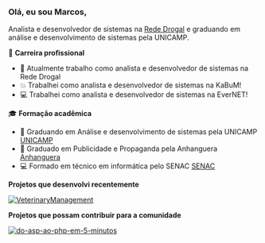 ### Olá, eu sou Marcos,

Analista e desenvolvedor de sistemas na [Rede Drogal](https://www.drogal.com.br) e graduando em análise e desenvolvimento de sistemas pela UNICAMP.

🏢 **Carreira profissional**
- 💊 Atualmente trabalho como analista e desenvolvedor de sistemas na Rede Drogal
- 💥 Trabalhei como analista e desenvolvedor de sistemas na KaBuM!
- 💻 Trabalhei como analista e desenvolvedor de sistemas na EverNET!

🎓 **Formação acadêmica**
- 📖 Graduando em Análise e desenvolvimento de sistemas pela UNICAMP [UNICAMP](https://www.ft.unicamp.br/)
- 📢 Graduado em Publicidade e Propaganda pela Anhanguera [Anhanguera](https://www.anhanguera.com/)
- 💻 Formado em técnico em informática pelo SENAC [SENAC](https://www.sp.senac.br/)

**Projetos que desenvolvi recentemente**

[![VeterinaryManagement](https://github-readme-stats.vercel.app/api/pin/?username=marcollahc&repo=VeterinaryManagement)](https://github.com/marcollahc/VeterinaryManagement)

**Projetos que possam contribuir para a comunidade**

[![do-asp-ao-php-em-5-minutos](https://github-readme-stats.vercel.app/api/pin/?username=marcollahc&repo=do-asp-ao-php-em-5-minutos)](https://github.com/marcollahc/do-asp-ao-php-em-5-minutos)
